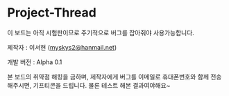 Project-Thread
==============

이 보드는 아직 시험판이므로 주기적으로 버그를 잡아줘야 사용가능합니다.

제작자 : 이서현 (myskys2@hanmail.net)

개발 버전 : Alpha 0.1

본 보드의 취약점 해킹을 금하며, 제작자에게 버그를 이메일로 휴대폰번호와 함께 전송해주시면, 기프티콘을 드립니다.
물론 테스트 해본 결과여야해요~
